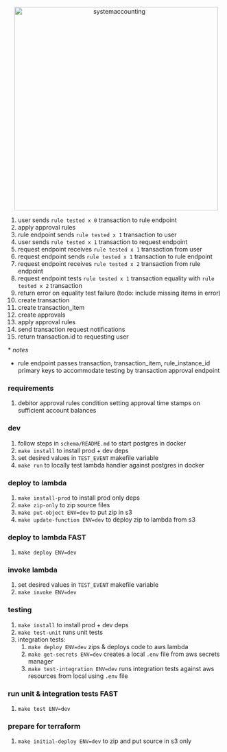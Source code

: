 <p align="center">
  <a href="https://www.systemaccounting.org/" target="_blank"><img width="475" alt="systemaccounting" src="https://user-images.githubusercontent.com/12200465/37568924-06f05d08-2a99-11e8-8891-60f373b33421.png"></a>
</p>

1. user sends `rule tested x 0` transaction to rule endpoint
1. apply approval rules
1. rule endpoint sends `rule tested x 1` transaction to user
1. user sends `rule tested x 1` transaction to request endpoint
1. request endpoint receives `rule tested x 1` transaction from user
1. request endpoint sends `rule tested x 1` transaction to rule endpoint
1. request endpoint receives `rule tested x 2` transaction from rule endpoint
1. request endpoint tests `rule tested x 1` transaction equality with `rule tested x 2` transaction
1. return error on equality test failure (todo: include missing items in error)
1. create transaction
1. create transaction_item
1. create approvals
1. apply approval rules
1. send transaction request notifications
1. return transaction.id to requesting user

\* *notes*
* rule endpoint passes transaction, transaction_item, rule_instance_id primary keys to accommodate testing by transaction approval endpoint

### requirements
1. debitor approval rules condition setting approval time stamps on sufficient account balances

### dev
1. follow steps in `schema/README.md` to start postgres in docker
1. `make install` to install prod + dev deps
1. set desired values in `TEST_EVENT` makefile variable
1. `make run` to locally test lambda handler against postgres in docker

### deploy to lambda
1. `make install-prod` to install prod only deps
1. `make zip-only` to zip source files
1. `make put-object ENV=dev` to put zip in s3
1. `make update-function ENV=dev` to deploy zip to lambda from s3

### deploy to lambda FAST
1. `make deploy ENV=dev`

### invoke lambda
1. set desired values in `TEST_EVENT` makefile variable
1. `make invoke ENV=dev`

### testing
1. `make install` to install prod + dev deps
1. `make test-unit` runs unit tests
1. integration tests:
    1. `make deploy ENV=dev` zips & deploys code to aws lambda
    1. `make get-secrets ENV=dev` creates a local `.env` file from aws secrets manager
    1. `make test-integration ENV=dev` runs integration tests against aws resources from local using `.env` file

### run unit & integration tests FAST
1. `make test ENV=dev`

### prepare for terraform
1. `make initial-deploy ENV=dev` to zip and put source in s3 only